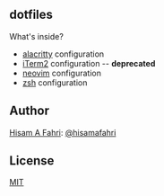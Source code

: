 ## dotfiles

What's inside?

- [alacritty](https://alacritty.org/) configuration
- [iTerm2](https://iterm2.com) configuration -- **deprecated**
- [neovim](https://neovim.io/) configuration
- [zsh](https://ohmyz.sh/) configuration

## Author

[Hisam A Fahri](https://hisamafahri.com): [@hisamafahri](https://github.com/hisamafahri)

## License

[MIT](LICENSE)

